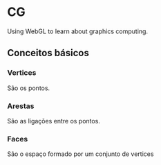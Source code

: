 # CG
Using WebGL to learn about graphics computing.

## Conceitos básicos

### Vertices
São os pontos.

### Arestas
São as ligações entre os pontos.

### Faces
São o espaço formado por um conjunto de vertices
